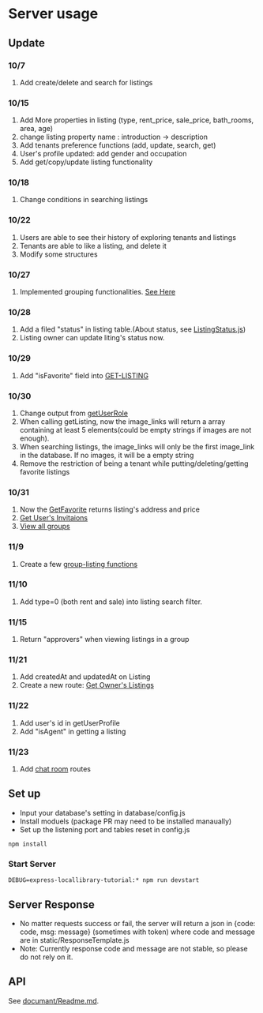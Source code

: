 # Server usage

## Update

### 10/7

1. Add create/delete and search for listings

### 10/15

1.  Add More properties in listing (type, rent_price, sale_price, bath_rooms, area, age)
2.  change listing property name : introduction -> description
3.  Add tenants preference functions (add, update, search, get)
4.  User's profile updated: add gender and occupation
5.  Add get/copy/update listing functionality

### 10/18
1. Change conditions in searching listings

### 10/22
1. Users are able to see their history of exploring tenants and listings
2. Tenants are able to like a listing, and delete it
3. Modify some structures

### 10/27
1. Implemented grouping functionalities. [See Here](https://github.com/sfdevshop/PocketRealtorApp/tree/serverBuilding/server/document#tenant-group)

### 10/28
1. Add a filed "status" in listing table.(About status, see [ListingStatus.js](https://github.com/sfdevshop/PocketRealtorApp/blob/serverBuilding/common/Constans/ListingStatus.js))
2. Listing owner can update liting's status now.

### 10/29
1. Add "isFavorite" field into [GET-LISTING](https://github.com/sfdevshop/PocketRealtorApp/blob/serverBuilding/server/document/Listing.md#get-a-listing)

### 10/30
1. Change output from [getUserRole](https://github.com/sfdevshop/PocketRealtorApp/blob/serverBuilding/server/document/User.md#update-users-role-token-needed)
2. When calling getListing, now the image_links will return a array containing at least 5 elements(could be empty strings if images are not enough). 
3. When searching listings, the image_links will only be the first image_link in the database. If no images, it will be a empty string 
4. Remove the restriction of being a tenant while putting/deleting/getting favorite listings 

### 10/31
1. Now the [GetFavorite](https://github.com/sfdevshop/PocketRealtorApp/blob/serverBuilding/server/document/Tenant.md#view-favorite-list-token-needed) returns listing's address and price
2. [Get User's Invitaions](https://github.com/sfdevshop/PocketRealtorApp/blob/serverBuilding/server/document/Group.md#get-invitations)
3. [View all groups](https://github.com/sfdevshop/PocketRealtorApp/blob/serverBuilding/server/document/Group.md#view-all-groups)

### 11/9
1. Create a few [group-listing functions](https://github.com/sfdevshop/PocketRealtorApp/blob/serverBuilding/server/document/Readme.md#listings-in-groups)

### 11/10
1. Add type=0 (both rent and sale) into listing search filter.

### 11/15
1. Return "approvers" when viewing listings in a group

### 11/21 
1. Add createdAt and updatedAt on Listing
2. Create a new route: [Get Owner's Listings](https://github.com/sfdevshop/PocketRealtorApp/blob/serverBuilding/server/document/Listing.md#get-owners-listingstoken-needed)

### 11/22
1. Add user's id in getUserProfile
2. Add "isAgent" in getting a listing

### 11/23
1. Add [chat room](https://github.com/sfdevshop/PocketRealtorApp/blob/serverBuilding/server/document/Readme.md#chat-room) routes 

## Set up

- Input your database's setting in database/config.js
- Install moduels (package PR may need to be installed manaually)
- Set up the listening port and tables reset in config.js 

```
npm install
```

### Start Server

```
DEBUG=express-locallibrary-tutorial:* npm run devstart
```

## Server Response
- No matter requests success or fail, the server will return a json in {code: code, msg: message} (sometimes with token) where code and message are in static/ResponseTemplate.js
- Note: Currently response code and message are not stable, so please do not rely on it.

## API
See [documant/Readme.md](https://github.com/sfdevshop/PocketRealtorApp/tree/serverBuilding/server/document).

